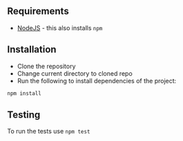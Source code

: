 ## Requirements
- [NodeJS](https://nodejs.org/) - this also installs `npm`

## Installation
- Clone the repository
- Change current directory to cloned repo
- Run the following to install dependencies of the project:
```bash
npm install
```

## Testing
To run the tests use `npm test`
